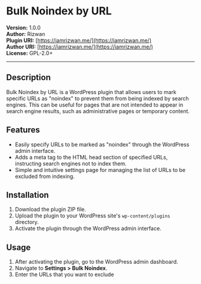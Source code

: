 # Bulk Noindex by URL

**Version:** 1.0.0  
**Author:** Rizwan  
**Plugin URI:** [https://iamrizwan.me/](https://iamrizwan.me/)  
**Author URI:** [https://iamrizwan.me/](https://iamrizwan.me/)  
**License:** GPL-2.0+  

---

## Description

Bulk Noindex by URL is a WordPress plugin that allows users to mark specific URLs as "noindex" to prevent them from being indexed by search engines. This can be useful for pages that are not intended to appear in search engine results, such as administrative pages or temporary content.

## Features

- Easily specify URLs to be marked as "noindex" through the WordPress admin interface.
- Adds a meta tag to the HTML head section of specified URLs, instructing search engines not to index them.
- Simple and intuitive settings page for managing the list of URLs to be excluded from indexing.

## Installation

1. Download the plugin ZIP file.
2. Upload the plugin to your WordPress site's `wp-content/plugins` directory.
3. Activate the plugin through the WordPress admin interface.

## Usage

1. After activating the plugin, go to the WordPress admin dashboard.
2. Navigate to **Settings > Bulk Noindex**.
3. Enter the URLs that you want to exclude
